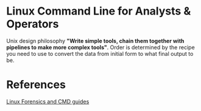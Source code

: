 # Linux Command Line for Analysts & Operators
Unix design philosophy **"Write simple tools, chain them together with pipelines to make more complex tools"**. Order is determined by the recipe you need to use to convert the data from initial form to what final output to be. 


# References
[Linux Forensics and CMD guides](https://github.com/AndrewWHans/linux-forensics-command-guides/tree/main/Linux%26CMDline)
